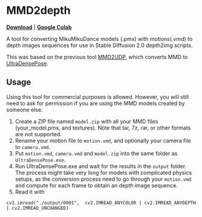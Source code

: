 # MMD2depth
**[Download](https://github.com/KurisuMakise004/MMD2depth/raw/main/MMD2UDP_win.7z)** |
**[Google Colab](https://colab.research.google.com/github/KurisuMakise004/MMD2depth/blob/main/COLAB.ipynb)**

A tool for converting MikuMikuDance models (.pmx) with motions(.vmd) to depth images sequences for use in Stable Diffusion 2.0 depth2img scripts.


This was based on the previous tool [MMD2UDP](https://github.com/KurisuMakise004/MMD2UDP), which converts MMD to [UltraDensePose](https://github.com/transpchan/transpchan.github.io/blob/57efe17cdce35cf2c49c8d11ebd9bac108d1ac59/live3d/CoNR.pdf). 


## Usage

Using this tool for commercial purposes is allowed. However, you will still need to ask for permission if you are using the MMD models created by someone else.

1. Create a ZIP file named `model.zip` with all your MMD files (your_model.pmx, and textures). Note that tar, 7z, rar, or other formats are not supported.
2. Rename your motion file to `motion.vmd`, and optionally your camera file to `camera.vmd`.
3. Put `motion.vmd`, `camera.vmd` and `model.zip` into the same folder as `UltraDensePose.exe`.
4. Run UltraDensePose.exe and wait for the results in the `output` folder. The process might take very long for models with complicated physics setups, as the conversion process need to go through your `motion.vmd` and compute for each frame to obtain an depth image sequence.
5. Read it with 
```
cv2.imread("./output/0001",  cv2.IMREAD_ANYCOLOR | cv2.IMREAD_ANYDEPTH | cv2.IMREAD_UNCHANGED)
```
